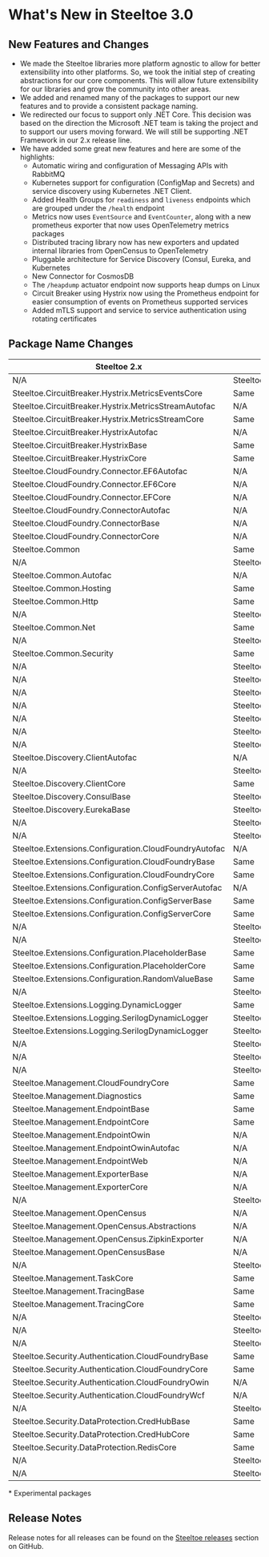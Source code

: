 # What's New in Steeltoe 3.0

## New Features and Changes

* We made the Steeltoe libraries more platform agnostic to allow for better extensibility into other platforms. So, we took the initial step of creating abstractions for our core components.  This will allow future extensibility for our libraries and grow the community into other areas.
* We added and renamed many of the packages to support our new features and to provide a consistent package naming.
* We redirected our focus to support only .NET Core.  This decision was based on the direction the Microsoft .NET team is taking the project and to support our users moving forward. We will still be supporting .NET Framework in our 2.x release line.
* We have added some great new features and here are some of the highlights:
   * Automatic wiring and configuration of Messaging APIs with RabbitMQ
   * Kubernetes support for configuration (ConfigMap and Secrets) and service discovery using Kubernetes .NET Client.
   * Added Health Groups for `readiness` and `liveness` endpoints which are grouped under the `/health` endpoint
   * Metrics now uses `EventSource` and `EventCounter`, along with a new prometheus exporter that now uses OpenTelemetry metrics packages
   * Distributed tracing library now has new exporters and updated internal libraries from OpenCensus to OpenTelemetry
   * Pluggable architecture for Service Discovery (Consul, Eureka, and Kubernetes
   * New Connector for CosmosDB
   * The `/heapdump` actuator endpoint now supports heap dumps on Linux
   * Circuit Breaker using Hystrix now using the Prometheus endpoint for easier consumption of events on Prometheus supported services
   * Added mTLS support and service to service authentication using rotating certificates

   
 ## Package Name Changes
 | Steeltoe 2.x | Steeltoe 3.x |
 | ------------ | ------------ |
 |N/A|Steeltoe.CircuitBreaker.Abstractions|
 | Steeltoe.CircuitBreaker.Hystrix.MetricsEventsCore | Same |
 | Steeltoe.CircuitBreaker.Hystrix.MetricsStreamAutofac | N/A |
 | Steeltoe.CircuitBreaker.Hystrix.MetricsStreamCore | Same |
 | Steeltoe.CircuitBreaker.HystrixAutofac | N/A |
 | Steeltoe.CircuitBreaker.HystrixBase  | Same |
 | Steeltoe.CircuitBreaker.HystrixCore  | Same |
 | Steeltoe.CloudFoundry.Connector.EF6Autofac | N/A|
 | Steeltoe.CloudFoundry.Connector.EF6Core  | N/A |
 | Steeltoe.CloudFoundry.Connector.EFCore  | N/A |
 | Steeltoe.CloudFoundry.ConnectorAutofac  | N/A |
 | Steeltoe.CloudFoundry.ConnectorBase  | N/A |
 | Steeltoe.CloudFoundry.ConnectorCore  | N/A |
 | Steeltoe.Common  | Same |
 |N/A| Steeltoe.Common.Abstractions |
 | Steeltoe.Common.Autofac  | N/A |
 | Steeltoe.Common.Hosting  | Same |
 | Steeltoe.Common.Http  | Same |
 |N/A|Steeltoe.Common.Kubernetes|
 | Steeltoe.Common.Net  | Same |
 |N/A| Steeltoe.Common.Retry |
 | Steeltoe.Common.Security  | Same |
 |N/A| Steeltoe.Connector.Abstractions 
 |N/A| Steeltoe.Connector.CloudFoundry 
 |N/A| Steeltoe.Connector.ConnectorBase
 |N/A| Steeltoe.Connector.ConnectorCore
 |N/A| Steeltoe.Connector.EF6Core
 |N/A| Steeltoe.Connector.EFCore
 |N/A| Steeltoe.Discovery.Abstractions
 |Steeltoe.Discovery.ClientAutofac | N/A|
 |N/A| Steeltoe.Discovery.ClientBase
 | Steeltoe.Discovery.ClientCore  | Same |
 | Steeltoe.Discovery.ConsulBase  | Steeltoe.Discovery.Consul |
 | Steeltoe.Discovery.EurekaBase  | Steeltoe.Discovery.Eureka |
 |N/A| Steeltoe.Discovery.Kubernetes|
 |N/A| Steeltoe.Extensions.Configuration.Abstractions|
 | Steeltoe.Extensions.Configuration.CloudFoundryAutofac |N/A|  
 | Steeltoe.Extensions.Configuration.CloudFoundryBase  | Same |
 | Steeltoe.Extensions.Configuration.CloudFoundryCore  | Same |
 | Steeltoe.Extensions.Configuration.ConfigServerAutofac  | N/A |
 | Steeltoe.Extensions.Configuration.ConfigServerBase  | Same |
 | Steeltoe.Extensions.Configuration.ConfigServerCore  | Same |
 |N/A| Steeltoe.Extensions.Configuration.KubernetesBase|
 |N/A| Steeltoe.Extensions.Configuration.KubernetesCore|
 | Steeltoe.Extensions.Configuration.PlaceholderBase  | Same |
 | Steeltoe.Extensions.Configuration.PlaceholderCore  | Same |
 | Steeltoe.Extensions.Configuration.RandomValueBase  | Same |
 |N/A| Steeltoe.Extensions.Logging.Abstractions |
 | Steeltoe.Extensions.Logging.DynamicLogger | Same |
 | Steeltoe.Extensions.Logging.SerilogDynamicLogger  |Steeltoe.Extensions.Logging.DynamicSerilogBase |
 | Steeltoe.Extensions.Logging.SerilogDynamicLogger | Steeltoe.Extensions.Logging.DynamicSerilogCore |
 |N/A| Steeltoe.Integration.Abstractions * |
 |N/A| Steeltoe.Integration.IntegrationBase * |
 |N/A| Steeltoe.Management.Abstractions |
 | Steeltoe.Management.CloudFoundryCore  | Same |
 | Steeltoe.Management.Diagnostics  | Same |
 | Steeltoe.Management.EndpointBase | Same | 
 | Steeltoe.Management.EndpointCore | Same | 
 | Steeltoe.Management.EndpointOwin |N/A| 
 | Steeltoe.Management.EndpointOwinAutofac  |N/A|
 | Steeltoe.Management.EndpointWeb  |N/A|
 | Steeltoe.Management.ExporterBase  |N/A|
 | Steeltoe.Management.ExporterCore  |N/A|
 |N/A| Steeltoe.Management.KubernetesCore |
 | Steeltoe.Management.OpenCensus  | N/A|
 | Steeltoe.Management.OpenCensus.Abstractions  |N/A|
 | Steeltoe.Management.OpenCensus.ZipkinExporter  |N/A|
 | Steeltoe.Management.OpenCensusBase  |N/A|
 |N/A| Steeltoe.Management.OpenTelemetryBase |
 | Steeltoe.Management.TaskCore  | Same |
 | Steeltoe.Management.TracingBase  | Same |
 | Steeltoe.Management.TracingCore  | Same |
 |N/A| Steeltoe.Messaging.Abstractions|
 |N/A| Steeltoe.Messaging.MessagingBase|
 |N/A| Steeltoe.Messaging.RabbitMQ|
 | Steeltoe.Security.Authentication.CloudFoundryBase  | Same |
 | Steeltoe.Security.Authentication.CloudFoundryCore  | Same |
 | Steeltoe.Security.Authentication.CloudFoundryOwin  |N/A|
 | Steeltoe.Security.Authentication.CloudFoundryWcf  |N/A|
 |N/A| Steeltoe.Security.Authentication.MtlsCore |
 | Steeltoe.Security.DataProtection.CredHubBase  | Same |
 | Steeltoe.Security.DataProtection.CredHubCore  | Same |
 | Steeltoe.Security.DataProtection.RedisCore  | Same |
 |N/A| Steeltoe.Stream.Abstractions * |
 |N/A| Steeltoe.Stream.StreamBase * |
 
  \* Experimental packages
 
 ## Release Notes
 Release notes for all releases can be found on the [Steeltoe releases](https://github.com/SteeltoeOSS/Steeltoe/releases) section on GitHub. 
 
 
